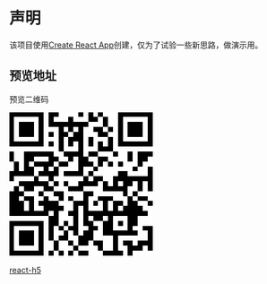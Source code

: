 # 声明

该项目使用[Create React App](https://github.com/facebook/create-react-app)创建，仅为了试验一些新思路，做演示用。

## 预览地址

预览二维码

![二维码图片](public/qr.png)

[react-h5](https://works.yangerxiao.com/react-h5/)
